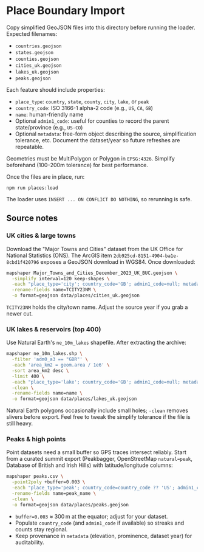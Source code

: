 # Place Boundary Import

Copy simplified GeoJSON files into this directory before running the loader. Expected filenames:

- `countries.geojson`
- `states.geojson`
- `counties.geojson`
- `cities_uk.geojson`
- `lakes_uk.geojson`
- `peaks.geojson`

Each feature should include properties:

- `place_type`: `country`, `state`, `county`, `city`, `lake`, or `peak`
- `country_code`: ISO 3166-1 alpha-2 code (e.g., `US`, `CA`, `GB`)
- `name`: human-friendly name
- Optional `admin1_code`: useful for counties to record the parent state/province (e.g., `US-CO`)
- Optional `metadata`: free-form object describing the source, simplification tolerance, etc. Document the dataset/year so future refreshes are repeatable.

Geometries must be MultiPolygon or Polygon in `EPSG:4326`. Simplify beforehand (100–200m tolerance) for best performance.

Once the files are in place, run:

```
npm run places:load
```

The loader uses `INSERT ... ON CONFLICT DO NOTHING`, so rerunning is safe.

## Source notes

### UK cities & large towns

Download the "Major Towns and Cities" dataset from the UK Office for National Statistics (ONS). The ArcGIS item `2db925cd-8151-4904-ba1e-8cbd1f420796` exposes a GeoJSON download in WGS84. Once downloaded:

```bash
mapshaper Major_Towns_and_Cities_December_2023_UK_BUC.geojson \
  -simplify interval=120 keep-shapes \
  -each "place_type='city'; country_code='GB'; admin1_code=null; metadata={source:'ONS', dataset:'Major Towns and Cities', year:2023}" \
  -rename-fields name=TCITY23NM \
  -o format=geojson data/places/cities_uk.geojson
```

`TCITY23NM` holds the city/town name. Adjust the source year if you grab a newer cut.

### UK lakes & reservoirs (top 400)

Use Natural Earth's `ne_10m_lakes` shapefile. After extracting the archive:

```bash
mapshaper ne_10m_lakes.shp \
  -filter 'adm0_a3 == "GBR"' \
  -each 'area_km2 = geom.area / 1e6' \
  -sort area_km2 desc \
  -limit 400 \
  -each "place_type='lake'; country_code='GB'; admin1_code=null; metadata={source:'Natural Earth', scale:'10m', note:'Top 400 by area'}" \
  -clean \
  -rename-fields name=name \
  -o format=geojson data/places/lakes_uk.geojson
```

Natural Earth polygons occasionally include small holes; `-clean` removes slivers before export. Feel free to tweak the simplify tolerance if the file is still heavy.

### Peaks & high points

Point datasets need a small buffer so GPS traces intersect reliably. Start from a curated summit export (Peakbagger, OpenStreetMap `natural=peak`, Database of British and Irish Hills) with latitude/longitude columns:

```bash
mapshaper peaks.csv \
  -point2poly +buffer=0.003 \
  -each "place_type='peak'; country_code=country_code ?? 'US'; admin1_code=null; metadata={source:'OSM', note:'300m buffer'}" \
  -rename-fields name=peak_name \
  -clean \
  -o format=geojson data/places/peaks.geojson
```

- `buffer=0.003` ≈ 300 m at the equator; adjust for your dataset.
- Populate `country_code` (and `admin1_code` if available) so streaks and counts stay regional.
- Keep provenance in `metadata` (elevation, prominence, dataset year) for auditability.
